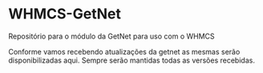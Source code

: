 # WHMCS-GetNet
Repositório para o módulo da GetNet para uso com o WHMCS


Conforme vamos recebendo atualizações da getnet as mesmas serão disponibilizadas aqui. Sempre serão mantidas todas as versões recebidas.
